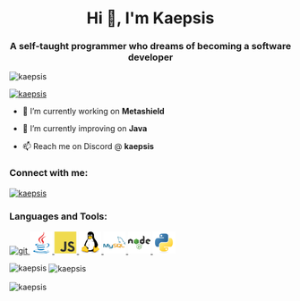 <h1 align="center">Hi 👋, I'm Kaepsis</h1>
<h3 align="center">A self-taught programmer who dreams of becoming a software developer</h3>

<p align="left"> <img src="https://komarev.com/ghpvc/?username=kaepsis&label=Profile%20views&color=0e75b6&style=flat" alt="kaepsis" /> </p>

<p align="left"> <a href="https://github.com/ryo-ma/github-profile-trophy"><img src="https://github-profile-trophy.vercel.app/?username=kaepsis" alt="kaepsis" /></a> </p>

- 🔭 I’m currently working on **Metashield**

- 🌱 I’m currently improving on **Java**

- 📫 Reach me on Discord @ **kaepsis**

<h3 align="left">Connect with me:</h3>
<p align="left">
<a href="https://www.youtube.com/c/kaepsis" target="blank"><img align="center" src="https://raw.githubusercontent.com/rahuldkjain/github-profile-readme-generator/master/src/images/icons/Social/youtube.svg" alt="kaepsis" height="30" width="40" /></a>
</p>

<h3 align="left">Languages and Tools:</h3>
<p align="left"> <a href="https://git-scm.com/" target="_blank" rel="noreferrer"> <img src="https://www.vectorlogo.zone/logos/git-scm/git-scm-icon.svg" alt="git" width="40" height="40"/> </a> <a href="https://www.java.com" target="_blank" rel="noreferrer"> <img src="https://raw.githubusercontent.com/devicons/devicon/master/icons/java/java-original.svg" alt="java" width="40" height="40"/> </a> <a href="https://developer.mozilla.org/en-US/docs/Web/JavaScript" target="_blank" rel="noreferrer"> <img src="https://raw.githubusercontent.com/devicons/devicon/master/icons/javascript/javascript-original.svg" alt="javascript" width="40" height="40"/> </a> <a href="https://www.linux.org/" target="_blank" rel="noreferrer"> <img src="https://raw.githubusercontent.com/devicons/devicon/master/icons/linux/linux-original.svg" alt="linux" width="40" height="40"/> </a> <a href="https://www.mysql.com/" target="_blank" rel="noreferrer"> <img src="https://raw.githubusercontent.com/devicons/devicon/master/icons/mysql/mysql-original-wordmark.svg" alt="mysql" width="40" height="40"/> </a> <a href="https://nodejs.org" target="_blank" rel="noreferrer"> <img src="https://raw.githubusercontent.com/devicons/devicon/master/icons/nodejs/nodejs-original-wordmark.svg" alt="nodejs" width="40" height="40"/> </a> <a href="https://www.python.org" target="_blank" rel="noreferrer"> <img src="https://raw.githubusercontent.com/devicons/devicon/master/icons/python/python-original.svg" alt="python" width="40" height="40"/> </a> </p>

<p><img align="left" src="https://github-readme-stats.vercel.app/api/top-langs?username=kaepsis&show_icons=true&locale=en&layout=compact" alt="kaepsis" /></p>

<p>&nbsp;<img align="center" src="https://github-readme-stats.vercel.app/api?username=kaepsis&show_icons=true&locale=en" alt="kaepsis" /></p>

<p><img align="center" src="https://github-readme-streak-stats.herokuapp.com/?user=kaepsis&" alt="kaepsis" /></p>
